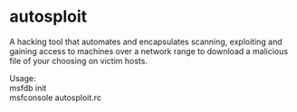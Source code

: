 # autosploit
A hacking tool that automates and encapsulates scanning, exploiting and gaining access to machines over a network range to download a malicious file of your choosing on victim hosts.

Usage:  <br/>
msfdb init  <br/> 
msfconsole autosploit.rc
